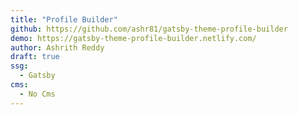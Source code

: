 ```yaml
---
title: "Profile Builder"
github: https://github.com/ashr81/gatsby-theme-profile-builder
demo: https://gatsby-theme-profile-builder.netlify.com/
author: Ashrith Reddy
draft: true
ssg:
  - Gatsby
cms:
  - No Cms
---
```

